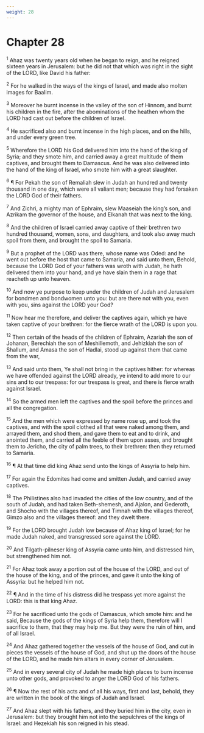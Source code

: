 ```yaml
---
weight: 28
---
```


# Chapter 28

<sup>1</sup> Ahaz was twenty years old when he began to reign, and he reigned sixteen years in Jerusalem: but he did not that which was right in the sight of the LORD, like David his father: 

<sup>2</sup> For he walked in the ways of the kings of Israel, and made also molten images for Baalim. 

<sup>3</sup> Moreover he burnt incense in the valley of the son of Hinnom, and burnt his children in the fire, after the abominations of the heathen whom the LORD had cast out before the children of Israel. 

<sup>4</sup> He sacrificed also and burnt incense in the high places, and on the hills, and under every green tree. 

<sup>5</sup> Wherefore the LORD his God delivered him into the hand of the king of Syria; and they smote him, and carried away a great multitude of them captives, and brought them to Damascus. And he was also delivered into the hand of the king of Israel, who smote him with a great slaughter. 

<sup>6</sup> ¶ For Pekah the son of Remaliah slew in Judah an hundred and twenty thousand in one day, which were all valiant men; because they had forsaken the LORD God of their fathers. 

<sup>7</sup> And Zichri, a mighty man of Ephraim, slew Maaseiah the king’s son, and Azrikam the governor of the house, and Elkanah that was next to the king. 

<sup>8</sup> And the children of Israel carried away captive of their brethren two hundred thousand, women, sons, and daughters, and took also away much spoil from them, and brought the spoil to Samaria. 

<sup>9</sup> But a prophet of the LORD was there, whose name was Oded: and he went out before the host that came to Samaria, and said unto them, Behold, because the LORD God of your fathers was wroth with Judah, he hath delivered them into your hand, and ye have slain them in a rage that reacheth up unto heaven. 

<sup>10</sup> And now ye purpose to keep under the children of Judah and Jerusalem for bondmen and bondwomen unto you: but are there not with you, even with you, sins against the LORD your God? 

<sup>11</sup> Now hear me therefore, and deliver the captives again, which ye have taken captive of your brethren: for the fierce wrath of the LORD is upon you. 

<sup>12</sup> Then certain of the heads of the children of Ephraim, Azariah the son of Johanan, Berechiah the son of Meshillemoth, and Jehizkiah the son of Shallum, and Amasa the son of Hadlai, stood up against them that came from the war, 

<sup>13</sup> And said unto them, Ye shall not bring in the captives hither: for whereas we have offended against the LORD already, ye intend to add more to our sins and to our trespass: for our trespass is great, and there is fierce wrath against Israel. 

<sup>14</sup> So the armed men left the captives and the spoil before the princes and all the congregation. 

<sup>15</sup> And the men which were expressed by name rose up, and took the captives, and with the spoil clothed all that were naked among them, and arrayed them, and shod them, and gave them to eat and to drink, and anointed them, and carried all the feeble of them upon asses, and brought them to Jericho, the city of palm trees, to their brethren: then they returned to Samaria. 

<sup>16</sup> ¶ At that time did king Ahaz send unto the kings of Assyria to help him. 

<sup>17</sup> For again the Edomites had come and smitten Judah, and carried away captives. 

<sup>18</sup> The Philistines also had invaded the cities of the low country, and of the south of Judah, and had taken Beth-shemesh, and Ajalon, and Gederoth, and Shocho with the villages thereof, and Timnah with the villages thereof, Gimzo also and the villages thereof: and they dwelt there. 

<sup>19</sup> For the LORD brought Judah low because of Ahaz king of Israel; for he made Judah naked, and transgressed sore against the LORD. 

<sup>20</sup> And Tilgath-pilneser king of Assyria came unto him, and distressed him, but strengthened him not. 

<sup>21</sup> For Ahaz took away a portion out of the house of the LORD, and out of the house of the king, and of the princes, and gave it unto the king of Assyria: but he helped him not. 

<sup>22</sup> ¶ And in the time of his distress did he trespass yet more against the LORD: this is that king Ahaz. 

<sup>23</sup> For he sacrificed unto the gods of Damascus, which smote him: and he said, Because the gods of the kings of Syria help them, therefore will I sacrifice to them, that they may help me. But they were the ruin of him, and of all Israel. 

<sup>24</sup> And Ahaz gathered together the vessels of the house of God, and cut in pieces the vessels of the house of God, and shut up the doors of the house of the LORD, and he made him altars in every corner of Jerusalem. 

<sup>25</sup> And in every several city of Judah he made high places to burn incense unto other gods, and provoked to anger the LORD God of his fathers. 

<sup>26</sup> ¶ Now the rest of his acts and of all his ways, first and last, behold, they are written in the book of the kings of Judah and Israel. 

<sup>27</sup> And Ahaz slept with his fathers, and they buried him in the city, even in Jerusalem: but they brought him not into the sepulchres of the kings of Israel: and Hezekiah his son reigned in his stead. 


